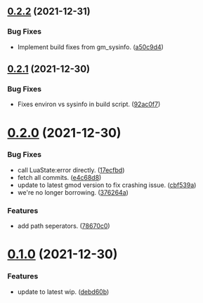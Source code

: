 ## [0.2.2](https://github.com/JoshPiper/gm_environ/compare/v0.2.1...v0.2.2) (2021-12-31)


### Bug Fixes

* Implement build fixes from gm_sysinfo. ([a50c9d4](https://github.com/JoshPiper/gm_environ/commit/a50c9d427a458e7e023600f80afc5b89fbef1069))



## [0.2.1](https://github.com/JoshPiper/gm_environ/compare/v0.2.0...v0.2.1) (2021-12-30)


### Bug Fixes

* Fixes environ vs sysinfo in build script. ([92ac0f7](https://github.com/JoshPiper/gm_environ/commit/92ac0f7c3d2858643219f4a0377626b672d4c64e))



# [0.2.0](https://github.com/JoshPiper/gm_environ/compare/v0.1.0...v0.2.0) (2021-12-30)


### Bug Fixes

* call LuaState:error directly. ([17ecfbd](https://github.com/JoshPiper/gm_environ/commit/17ecfbd0211b6615bb6778c6b995bc617e406c22))
* fetch all commits. ([e4c68d8](https://github.com/JoshPiper/gm_environ/commit/e4c68d8d5674ce06690dd1ff75dfdd82f695754a))
* update to latest gmod version to fix crashing issue. ([cbf539a](https://github.com/JoshPiper/gm_environ/commit/cbf539a05a7adda3f073978e0cdc25cd33b25796))
* we're no longer borrowing. ([376264a](https://github.com/JoshPiper/gm_environ/commit/376264af3c9dfd41b4e913f70aae5d558ca584f6))


### Features

* add path seperators. ([78670c0](https://github.com/JoshPiper/gm_environ/commit/78670c00c5f6678bb245a65771a1ffd325ee55c5))



# [0.1.0](https://github.com/JoshPiper/gm_environ/compare/debd60ba289d98bdee6c37baae4a2b227bbe638f...v0.1.0) (2021-12-30)


### Features

* update to latest wip. ([debd60b](https://github.com/JoshPiper/gm_environ/commit/debd60ba289d98bdee6c37baae4a2b227bbe638f))



